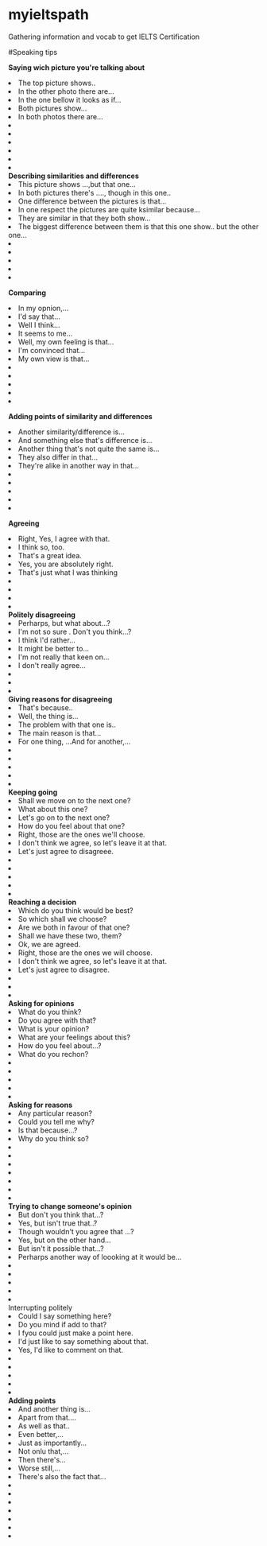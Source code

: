 # myieltspath
Gathering information and vocab to get IELTS Certification


#Speaking tips

<Strong>Saying wich picture you're talking about</strong>
<li>The top picture shows.. </li>
<li>In the other photo there are... </li>
<li>In the one bellow it looks as if... </li>
<li>Both pictures show... </li>
<li>In both photos there are... </li>
<li> </li>
<li> </li>
<li> </li>
<li> </li>
<li> </li>
<li> </li>
<strong>Describing similarities and differences</strong>
<li>This picture shows ...,but that one... </li>
<li>In both pictures there's ...., though in this one.. </li>
<li>One difference between the pictures is that... </li>
<li>In one respect the pictures are quite ksimilar because... </li>
<li>They are similar in that they both show... </li>
<li>The biggest difference between them is that this one show.. but the other one... </li>
<li> </li>
<li> </li>
<li> </li>
<li> </li>
<li> </li>



<strong>Comparing</strong>
<li>In my opnion,... </li>
<li>I'd say that... </li>
<li>Well I think... </li>
<li>It seems to me... </li>
<li>Well, my own feeling is that... </li>
<li>I'm convinced that... </li>
<li>My own view is that... </li>
<li> </li>
<li> </li>
<li> </li>
<li> </li>
<li> </li>

<strong>Adding points of similarity and differences</strong>

<li>Another similarity/difference is... </li>
<li>And something else that's difference is... </li>
<li>Another thing that's not quite the same is...</li>
<li>They also differ in that... </li>
<li>They're alike in another way in that...</li>
<li> </li>
<li> </li>
<li> </li>
<li> </li>
<li> </li>

<strong>Agreeing</strong>
<li>Right, Yes, I agree with that.</li>
<li>I think so, too.</li>
<li>That's a great idea.</li>
<li>Yes, you are absolutely right.</li>
<li>That's just what I was thinking</li>
<li> </li>
<li> </li>
<li> </li>
<li> </li>
<strong>Politely disagreeing</strong>
<li>Perharps, but what about...?</li>
<li>I'm not so sure . Don't you think...?</li>
<li>I think I'd rather...</li>
<li>It might be better to...</li>
<li>I'm not really that keen on...</li>
<li>I don't really agree...</li>
<li> </li>
<li> </li>
<li> </li>
<strong>Giving reasons for disagreeing</strong>
<li>That's because..</li>
<li>Well, the thing is...</li>
<li>The problem with that one is..</li>
<li>The main reason is that...</li>
<li>For one thing, ...And for another,...</li>
<li> </li>
<li> </li>
<li> </li>
<li> </li>
<li> </li>
<strong>Keeping going</strong>
<li>Shall we move on to the next one?</li>
<li>What about this one?</li>
<li>Let's go on to the next one?</li>
<li>How do you feel about that one?</li>
<li>Right, those are the ones we'll choose.</li>
<li>I don't think we agree, so let's leave it at that.</li>
<li>Let's just agree to disagreee.</li>
<li> </li>
<li> </li>
<li> </li>
<li> </li>
<li> </li>
<strong>Reaching a decision</strong>
<li>Which do you think would be best?</li>
<li>So which shall we choose?</li>
<li>Are we both in favour of that one?</li>
<li>Shall we have these two, them?</li>
<li>Ok, we are agreed.</li>
<li>Right, those are the ones we will choose.</li>
<li>I don't think we agree, so let's leave it at that.</li>
<li>Let's just agree to disagree.</li>
<li> </li>
<li> </li>
<li> </li>
<strong>Asking for opinions</strong>
<li>What do you think?</li>
<li>Do you agree with that?</li>
<li>What is your opinion?</li>
<li>What are your feelings about this?</li>
<li>How do you feel about...?</li>
<li>What do you rechon?</li>
<li> </li>
<li> </li>
<li> </li>
<li> </li>
<li> </li>
<Strong>Asking for reasons</strong>
<li>Any particular reason?</li>
<li>Could you tell me why?</li>
<li>Is that because...?</li>
<li>Why do you think so?</li>
<li></li>
<li> </li>
<li> </li>
<li> </li>
<li> </li>
<li> </li>
<li> </li>
<Strong>Trying to change someone's opinion</strong>
<li>But don't you think that...?</li>
<li>Yes, but isn't true that..?</li>
<li>Though wouldn't you agree that ...?</li>
<li>Yes, but on the other hand...</li>
<li>But isn't it possible that...?</li>
<li>Perharps another way of loooking at it would be...</li>
<li> </li>
<li> </li>
<li> </li>
<li> </li>
<li> </li>
<string>Interrupting politely</strong>
<li>Could I say something here?</li>
<li>Do you mind if add to that?</li>
<li>I fyou could just make a point here.</li>
<li>I'd just like to say something about that.</li>
<li>Yes, I'd like to comment on that.</li>
<li> </li>
<li> </li>
<li> </li>
<li> </li>
<li> </li>
<strong>Adding points</strong>
<li>And another thing is...</li>
<li>Apart from that....</li>
<li>As well as that..</li>
<li>Even better,...</li>
<li>Just as importantly...</li>
<li>Not onlu that,...</li>
<li>Then there's...</li>
<li>Worse still,...</li>
<li>There's also the fact that...</li>
<li> </li>
<li> </li>
<li> </li>
<li> </li>

<li> </li>
<li> </li>
<li> </li>
